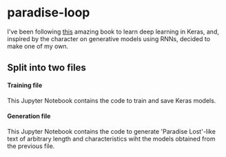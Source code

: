 # paradise-loop
I've been following <a href="https://www.amazon.co.uk/Deep-Learning-Python-Francois-Chollet/dp/1617294438">this</a> amazing book to learn deep learning in Keras, and, inspired by the character on generative models using RNNs, decided to make one of my own.

## Split into two files
#### Training file
This Jupyter Notebook contains the code to train and save Keras models.

#### Generation file
This Jupyter Notebook contains the code to generate 'Paradise Lost'-like text of arbitrary length and characteristics wiht the models obtained from the previous file.
